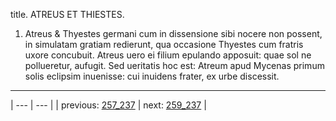 title. ATREUS ET THIESTES.



1. Atreus & Thyestes germani cum in dissensione sibi nocere non possent, in simulatam gratiam redierunt, qua occasione Thyestes cum fratris uxore concubuit. Atreus uero ei filium epulando apposuit: quae sol ne pollueretur, aufugit. Sed ueritatis hoc est: Atreum apud Mycenas primum solis eclipsim inuenisse: cui inuidens frater, ex urbe discessit.



---

| --- | --- |
| previous: [257_237](../257_237/) | next: [259_237](../259_237/) |